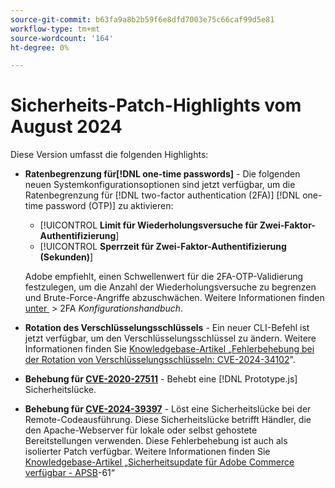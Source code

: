 ```yaml
---
source-git-commit: b63fa9a8b2b59f6e8dfd7003e75c66caf99d5e81
workflow-type: tm+mt
source-wordcount: '164'
ht-degree: 0%

---
```

# Sicherheits-Patch-Highlights vom August 2024

Diese Version umfasst die folgenden Highlights:

* **Ratenbegrenzung für[!DNL one-time passwords]** - Die folgenden neuen Systemkonfigurationsoptionen sind jetzt verfügbar, um die Ratenbegrenzung für [!DNL two-factor authentication (2FA)] [!DNL one-time password (OTP)] zu aktivieren:

   * [!UICONTROL **Limit für Wiederholungsversuche für Zwei-Faktor-Authentifizierung**]
   * [!UICONTROL **Sperrzeit für Zwei-Faktor-Authentifizierung (Sekunden)**]

  Adobe empfiehlt, einen Schwellenwert für die 2FA-OTP-Validierung festzulegen, um die Anzahl der Wiederholungsversuche zu begrenzen und Brute-Force-Angriffe abzuschwächen. Weitere Informationen finden [&#x200B; unter &#x200B;](https://experienceleague.adobe.com/de/docs/commerce-admin/config/security/2fa) > 2FA _Konfigurationshandbuch_. <!-- AC-12095 -->

* **Rotation des Verschlüsselungsschlüssels** - Ein neuer CLI-Befehl ist jetzt verfügbar, um den Verschlüsselungsschlüssel zu ändern. Weitere Informationen finden Sie [&#x200B; Knowledgebase-Artikel „Fehlerbehebung bei der Rotation von Verschlüsselungsschlüsseln: CVE-2024-34102](https://experienceleague.adobe.com/de/docs/commerce-knowledge-base/kb/troubleshooting/known-issues-patches-attached/troubleshooting-encryption-key-rotation-cve-2024-34102)&quot;.

* **Behebung für [CVE-2020-27511](https://nvd.nist.gov/vuln/detail/CVE-2020-27511)** - Behebt eine [!DNL Prototype.js] Sicherheitslücke.<!-- AC-11936 -->

* **Behebung für [CVE-2024-39397](https://nvd.nist.gov/vuln/detail/CVE-2024-39397)** - Löst eine Sicherheitslücke bei der Remote-Codeausführung. Diese Sicherheitslücke betrifft Händler, die den Apache-Webserver für lokale oder selbst gehostete Bereitstellungen verwenden. Diese Fehlerbehebung ist auch als isolierter Patch verfügbar. Weitere Informationen finden Sie [&#x200B; Knowledgebase-Artikel „Sicherheitsupdate für Adobe Commerce verfügbar - APSB](https://experienceleague.adobe.com/de/docs/commerce-knowledge-base/kb/troubleshooting/known-issues-patches-attached/security-update-available-for-adobe-commerce-apsb24-61)-61“<!-- ACSD-60551 -->
